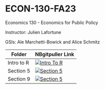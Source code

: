 # ECON-130-FA23
Economics 130 - Economics for Public Policy

Instructor: Julien Lafortune

GSIs: Ale Marchetti-Bowick and Alice Schmitz

| Folder  | NBgitpuller Link  |  
|---|---|
| Intro to R | [![Intro To R](https://img.shields.io/badge/Launch-UCB%20Datahub-blue.svg)](https://datahub.berkeley.edu/hub/user-redirect/git-pull?repo=https%3A%2F%2Fgithub.com%2Fds-modules%2FECON-130-FA23&urlpath=tree%2FECON-130-FA23%2FIntroToR%2F&branch=main) |
Section 5 | [![Section 5](https://img.shields.io/badge/Launch-UCB%20Datahub-blue.svg)](https://datahub.berkeley.edu/hub/user-redirect/git-pull?repo=https%3A%2F%2Fgithub.com%2Fds-modules%2FECON-130-FA23&urlpath=tree%2FECON-130-FA23%2FSection_5%2F&branch=main) |
Section 9 | [![Section 5](https://img.shields.io/badge/Launch-UCB%20Datahub-blue.svg)](https://datahub.berkeley.edu/hub/user-redirect/git-pull?repo=https%3A%2F%2Fgithub.com%2Fds-modules%2FECON-130-FA23&urlpath=tree%2FECON-130-FA23%2FSection_9%2F&branch=main) |

